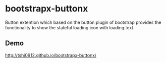 bootstrapx-buttonx
==================

Button extention which based on the button plugin of bootstrap provides the functionality to show the stateful loading icon with loading text.


Demo
---------

http://tshi0912.github.io/bootstrapx-buttonx/